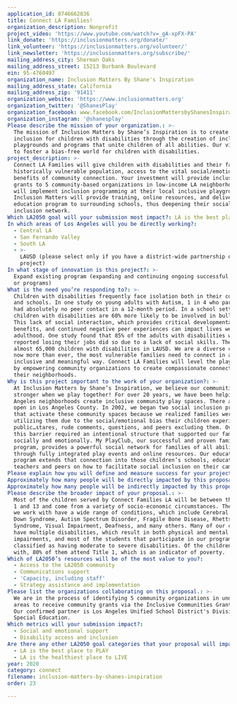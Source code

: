 ```yaml
---
application_id: 0746662836
title: Connect LA Families!
organization_description: Nonprofit
project_video: 'https://www.youtube.com/watch?v=_gA-xpFX-PA'
link_donate: 'https://inclusionmatters.org/donate/'
link_volunteer: 'https://inclusionmatters.org/volunteer/'
link_newsletter: 'https://inclusionmatters.org/subscribe/'
mailing_address_city: Sherman Oaks
mailing_address_street: 15213 Burbank Boulevard
ein: 95-4760497
organization_name: Inclusion Matters By Shane's Inspiration
mailing_address_state: California
mailing_address_zip: '91411'
organization_website: 'https://www.inclusionmatters.org'
organization_twitter: '@ShanesPlay'
organization_facebook: www.facebook.com/InclusionMattersbyShanesInspiration
organization_instagram: '@shanesplay'
Please describe the mission of your organization.: >-
  The mission of Inclusion Matters by Shane’s Inspiration is to create social
  inclusion for children with disabilities through the creation of inclusive
  playgrounds and programs that unite children of all abilities. Our vision is
  to foster a bias-free world for children with disabilities.
project_description: >-
  Connect LA Families will give children with disabilities and their families, a
  historically vulnerable population, access to the vital social/emotional
  benefits of community connection. Your investment will provide inclusion
  grants to 5 community-based organizations in low-income LA neighborhoods who
  will implement inclusion programming at their local inclusive playgrounds.
  Inclusion Matters will provide training, online resources, and deliver our
  education program to surrounding schools, thus deepening their social
  inclusion network.
Which LA2050 goal will your submission most impact?: LA is the best place to CONNECT
In which areas of Los Angeles will you be directly working?:
  - Central LA
  - San Fernando Valley
  - South LA
  - >-
    LAUSD (please select only if you have a district-wide partnership or
    project)
In what stage of innovation is this project?: >-
  Expand existing program (expanding and continuing ongoing successful projects
  or programs)
What is the need you’re responding to?: >-
  Children with disabilities frequently face isolation both in their communities
  and schools. In one study on young adults with Autism, 1 in 4 who participated
  had absolutely no peer contact in a 12-month period. In a school setting,
  children with disabilities are 60% more likely to be involved in bullying.
  This lack of social interaction, which provides critical developmental
  benefits, and continued negative peer experiences can impact lives well into
  adulthood. One study found that 85% of the adults with disabilities who
  reported losing their jobs did so due to a lack of social skills. There are
  almost 65,000 children with disabilities in LAUSD. We are a diverse city, and
  now more than ever, the most vulnerable families need to connect in a truly
  inclusive and meaningful way. Connect LA Families will level the playing field
  by empowering community organizations to create compassionate connections in
  their neighborhoods.
Why is this project important to the work of your organization?: >-
  At Inclusion Matters by Shane’s Inspiration, we believe our communities are
  stronger when we play together! For over 20 years, we have been helping Los
  Angeles neighborhoods create inclusive community play spaces. There are 42
  open in Los Angeles County. In 2002, we began two social inclusion programs
  that activate these community spaces because we realized families were not
  utilizing them due to the social/emotional bias their children experienced in
  public…stares, rude comments, questions, and peers excluding them. Overcoming
  this barrier required an intentional structure that supported our families
  socially and emotionally. My PlayClub, our successful and proven family
  program, provides a powerful social network for families of all abilities
  through fully integrated play events and online resources. Our education
  program extends that connection into those children’s schools, educating their
  teachers and peers on how to facilitate social inclusion on their campuses.
Please explain how you will define and measure success for your project.: "We are scaling up My PlayClub, which has been a social lifeline for thousands of families since we began delivering it, in communities throughout Los Angeles by partnering with 5 non-profit organizations (grantee) in low-income, diverse communities to replicate the program. Each will receive:\n\n-A $5,000 inclusion grant to implement the program,\n- Staff, parent, and volunteer social inclusion training both in-person and online,\n-Together, We Are Able implementation by our staff in their local schools,\n- Sustainability planning support in the areas of fundraising, events, and social media messaging/outreach for families with disabilities.\n\nSuccess will be defined as:\n•\tA minimum of 8 inclusive play events held by the grantees at 5 identified inclusive playgrounds over the grant period (40 total)\n•\tA community inclusion review at each grantee’s organization and gaps in inclusion identified for families of children with disabilities\n•\tA social inclusion social media plan developed and implemented by each grantee\n•\tA minimum of 2 social inclusion trainings with each grantee (10 total)\n•\tA minimum of 3 additional inclusion partnerships developed by each grantee in their community to support ongoing inclusion (15 new partnerships total)\n\nAll families will receive surveys post events to refine and improve community connection services and events. We will hold monthly meetings with our partner organizations to assess progress, and two written financial/program reports will be provided by each grant recipient."
Approximately how many people will be directly impacted by this proposal?: '150'
Approximately how many people will be indirectly impacted by this proposal?: '2657'
Please describe the broader impact of your proposal.: >-
  Most of the children served by Connect Families LA will be between the ages of
  1 and 13 and come from a variety of socio-economic circumstances. The children
  we work with have a wide range of conditions, which include Cerebral Palsy,
  Down Syndrome, Autism Spectrum Disorder, Fragile Bone Disease, Rhetts
  Syndrome, Visual Impairment, Deafness, and many others. Many of our children
  have multiple disabilities, which result in both physical and mental
  impairments, and most of the students that participate in our programs are
  classified as having moderate to severe disabilities. Of the children we work
  with, 80% of them attend Title 1, which is an indicator of poverty.
Which of LA2050’s resources will be of the most value to you?:
  - Access to the LA2050 community
  - Communications support
  - 'Capacity, including staff'
  - Strategy assistance and implementation
Please list the organizations collaborating on this proposal.: >-
  We are in the process of identifying 5 community organizations in under-served
  areas to receive community grants via the Inclusive Communities Grant Program.
  Our confirmed partner is Los Angeles Unified School District's Division of
  Special Education.
Which metrics will your submission impact?:
  - Social and emotional support
  - Disability access and inclusion
Are there any other LA2050 goal categories that your proposal will impact?:
  - LA is the best place to PLAY
  - LA is the healthiest place to LIVE
year: 2020
category: connect
filename: inclusion-matters-by-shanes-inspiration
order: 23

---
```

